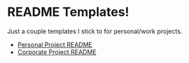 # README Templates!

Just a couple templates I stick to for personal/work projects.

- [Personal Project README](PersonalProjectTemplate.md)
- [Corporate Project README](CorporateProjectTemplate.md)